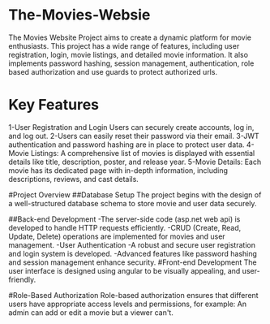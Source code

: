 # The-Movies-Websie

The Movies Website Project aims to create a dynamic platform for movie enthusiasts. This project has a wide range of features, including user registration, login, movie listings, and detailed movie information. It also implements password hashing, session management, authentication, role based authorization and use guards to protect authorized urls.
# Key Features

1-User Registration and Login Users can securely create accounts, log in, and log out.
2-Users can easily reset their password via their email.
3-JWT authentication and password hashing are in place to protect user data.
4-Movie Listings: A comprehensive list of movies is displayed with essential details like title, description, poster, and release year.
5-Movie Details: Each movie has its dedicated page with in-depth information, including descriptions, reviews, and cast details.

#Project Overview
##Database Setup
The project begins with the design of a well-structured database schema to store movie and user data securely.

##Back-end Development
-The server-side code (asp.net web api) is developed to handle HTTP requests efficiently.
-CRUD (Create, Read, Update, Delete) operations are implemented for movies and user management.
-User Authentication
-A robust and secure user registration and login system is developed.
-Advanced features like password hashing and session management enhance security.
#Front-end Development
The user interface is designed using angular to be visually appealing, and user-friendly.

#Role-Based Authorization
Role-based authorization ensures that different users have appropriate access levels and permissions, for example: An admin can add or edit a movie but a viewer can't.
